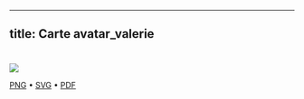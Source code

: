 
---
title: Carte avatar_valerie
---

# 



![](https://media.paxpar.tech/ludi/card_avatar_valerie_recto.png)

[PNG](https://media.paxpar.tech/ludi/card_avatar_valerie_recto.png) • [SVG](https://media.paxpar.tech/ludi/card_avatar_valerie_recto.svg) • [PDF](https://media.paxpar.tech/ludi/card_avatar_valerie_recto.pdf)



